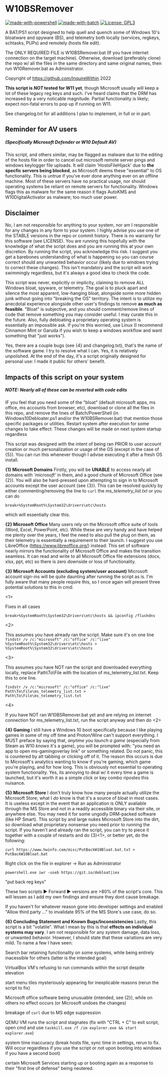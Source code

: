 # W10BSRemover

[![made-with-powershell](https://img.shields.io/badge/PowerShell-1f425f?logo=Powershell)](https://microsoft.com/PowerShell)
[![made-with-batch](https://img.shields.io/badge/Windows-Batch-lightgrey)](https://ss64.com/nt/)
[![License: GPL3](https://img.shields.io/badge/license-GPL-blue)](https://www.gnu.org/licenses/gpl-3.0.en.html)

A BAT/PS1 script designed to help quell and quench some of Windows 10's bloatware and spyware (BS), and telemetry both locally (services, regkeys, schtasks, PUPs) and remotely (hosts file edit).

The ONLY REQUIRED FILE is W10BSRemover.bat (If you have internet connection on the target machine). Otherwise, download (preferably clone) the repo w/ all the files in the same directory and same original names, then run W10Remover.bat as Administrator.

Copyright of https://github.com/InquireWithin 2022

**This script is _NOT_ tested for W11 yet**, though Microsoft usually will keep a lot of these legacy reg keys and such. I've heard claims that the DRM has increased by a very noticable magnitude. Partial functionality is likely; expect non-fatal errors to pop up if running on W11.

See changelog.txt for all additions I plan to implement, in full or in part.

## Reminder for AV users
##### (Specifically Microsoft Defender or W10 Default AV)
This script, and others similar, may be flagged as malware due to the editing of the hosts file in order to cancel out microsoft remote server pings and windows keylogger file uploads. It will claim 'HostsFileHijack' due to **the specfic servers being blocked**, as Microsoft deems these "essential" to OS functionality. This is untrue if you've ever done anything ever on an offline machine. Most of these servers have no practical usage, nor should operating systems be reliant on remote servers for functionality. Windows flags this as malware for the same reason it flags AutoKMS and W10DigitalActivator as malware; too much user power.

## Disclaimer
No, I am not responsible for anything to your system, nor am I responsible for any changes in any form to your system. I highly advise you use one of the STABLE versions in the repo or commit history. There is no warranty for this software (see LICENSE). You are running this hopefully with the knowledge of what the script does and you are running this at your own discretion. By running the script, you acknowledge this risk. I suggest you get a barebones understanding of what is happening so you can course correct should any unwanted behavior occur (likely due to windows trying to correct these changes). This isn't mandatory and the script will work swimmingly regardless, but it's always a good idea to check the code.

This script was never, explicitly or implicity, claiming to remove ALL Windows bloat, spyware, or telemetry. The goal is to pluck apart and silence the most apparent, low-hanging bloat, alongside some more hidden junk without going into "breaking the OS" territory. The intent is to utilize my anecdotal experience alongside other user's findings to remove __as much as feasible__. "Bloat" is subjective, and you should comment/remove lines of code that remove something you may consider useful. I may curate this in the future. Also, fully debloating a proprietary operating system is essentially an impossible ask. If you're this worried, use Linux (I recommend Cinnamon Mint or Garuda if you wish to keep a windows workflow and want something that "just works"). 

Yes, there are a couple bugs (see {4} and changelog.txt), that's the name of the software game. I try to resolve what I can.
Yes, it is relatively unpolished. At the end of the day, it's a script originally designed for personal use: I made it public for others' benefit.

## Impacts of this script on your system
##### NOTE: Nearly all of these can be reverted with code edits
IF you feel that you need some of the "bloat" (default microsoft apps, ms office, ms accounts from browser, etc), download or clone all the files in this repo, and remove the lines of Batch/PowerShell (in Windows10Debloater.ps1 and/or the W10BSRemover.bat) that mention those specific packages or utilities.
Restart system after execution for some changes to take effect: These changes will be made on next system startup regardless

This script was designed with the intent of being ran PRIOR to user account creation or much personalization or usage of the OS (except in the case of {5}). You can run this whenever though I advise executing it after a fresh OS install.

**{1} Microsoft Domains**
Firstly, you will be **UNABLE** to access nearly all domains with *'microsoft'* in them, and a good chunk of Microsoft Office (see {2}). You will also be hard-pressed upon attempting to sign in to Microsoft accounts except the user account (see {3}). This can be resolved quickly by either commenting/removing the line to `curl` the *ms_telemetry_list.txt* or you can do 

`break>%SystemRoot%\System32\drivers\etc\hosts` 

which will essentially clear this.

**{2} Microsoft Office**
Many users rely on the Microsoft office suite of tools (Word, Excel, PowerPoint, etc). While these are very handy and have helped me plenty over the years, I feel the need to also pull the plug on them, as their telemetry is essentially a requirement to their launch. I suggest you use 
LibreOffice (https://www.libreoffice.org/) instead: This set of software nearly mirrors the functionality of Microsoft Office and makes the transition seamless. It can read and write to all Microsoft Office file extensions (docx, xlsx, ppt, etc) so there is zero downside or loss of functionality. 

**{3} Microsoft Accounts (excluding system/user account)**
Microsoft account sign-ins will be quite daunting after running the script as is. I'm fully aware that many people require this, so I once again will present three potential solutions to this in cmd:

<1>

Fixes in all cases

`break>%SystemRoot%\System32\Drivers\etc\hosts && ipconfig /flushdns`

<2> 

This assumes you have already ran the script. Make sure it's on one line
`findstr /v /c:"microsoft" /c:"office" /c:"live" %SystemRoot%\System32\drivers\etc\hosts > %SystemRoot%\System32\drivers\etc\hosts`

<3>

This assumes you have NOT ran the script and downloaded everything locally, replace Path\To\File with the location of ms_telemetry_list.txt. Keep this to one line.

`findstr /v /c:"microsoft" /c:"office" /c:"live" Path\To\File\ms_telemetry_list.txt > Path\To\File\ms_telemetry_list.txt`

<4>

If you have NOT ran W10BSRemover.bat yet and are relying on internet connection for ms_telemetry_list.txt, run the script anyway and then do <2>

**{4} Gaming**
I still have a Windows 10 boot specifically because I like playing games in some of my off time and Proton/Wine can't support everything. I MUST preface by saying that, *anytime you launch a game* (especially from Steam as W10 *knows* it's a game), you will be prompted with: "you need an app to open ms-gamingoverlay link" or something related. Do not panic, this is countered by alt tabbing or clicking off of it. The reason this occurs is due to Microsoft's analytics wanting to know if you're gaming, which game you're playing, and for how long. This is obviously not essential to operating system functionality. Yes, its annoying to deal w/ it every time a game is launched, but it's worth it as a simple click or key combo ripostes this nuisance.

**{5} Microsoft Store**
I don't truly know how many people actually utilize the Microsoft Store; what I *do* know is that it's a source of bloat in most cases. It is useless except in the event that an application is ONLY avaliable through the MS Store and not in a readily accessible binary via their site, or anywhere else. You may need it for some ungodly DRM-packed software (like HP Smart). This script by and large nukes Microsoft Store into the dirt, so download what proprietary nonsense you need prior to running the script. If you haven't and already ran the script, you can try to piece it together with a couple of restarts and do {3}<1>, or better yet, do the following:

`curl https://www.hwinfo.com/misc/PutBackW10Bloat.bat.txt > PutBackW10Bloat.bat`

Right click on the file in explorer -> Run as Administrator

`powershell.exe iwr -useb https://git.io/debloat|iex`

"put back reg keys"

These two scripts ▶️ Forward ▶️ versions are >80% of the script's core. This will lessen as I add my own findings and ensure they dont cause breakage.

If you haven't for whatever reason gone into developer settings and enabled "Allow third party ..." to invalidate 95% of the MS Store's use case, do so.

**{6} Concluding Statement and Known Bugs/Inconsistencies**
Lastly, this script is a bit "volatile". What I mean by this is that **effects on individual systems may vary**. I am not responsible for any system damage, data loss, or unwanted behavior. However, I should state that these variations are very mild. To name a few I have seen: 

Search bar retaining functionality on some systems, while being entirely inacessible for others (latter is the intended goal)

VirtualBox VM's refusing to run commands within the script despite elevation

start menu tiles mysteriously appearing for inexplicable reasons (rerun the script to fix)

Microsoft office software being unusuable (intended, see {2}), while on others no effect occurs (or Microsoft undoes the changes)

breakage of `curl` due to MS edge suppression

QEMU VM runs the script and stagnates (fix with "CTRL + C" to exit script, open cmd and use `taskkill.exe /f /im explorer.exe && start explorer.exe`)

system time inaccuracy (break hosts file, sync time in settings, rerun to fix. Will occur regardless if you use the script or not upon booting into windows if you have a second boot)

certain Microsoft Services starting up or booting again as a response to their "first line of defense" being neutered.
